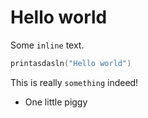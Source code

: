 # Hello world

Some `inline` text.

```kotlin
printasdasln("Hello world")
```

This is really `something` indeed!

- One little piggy
